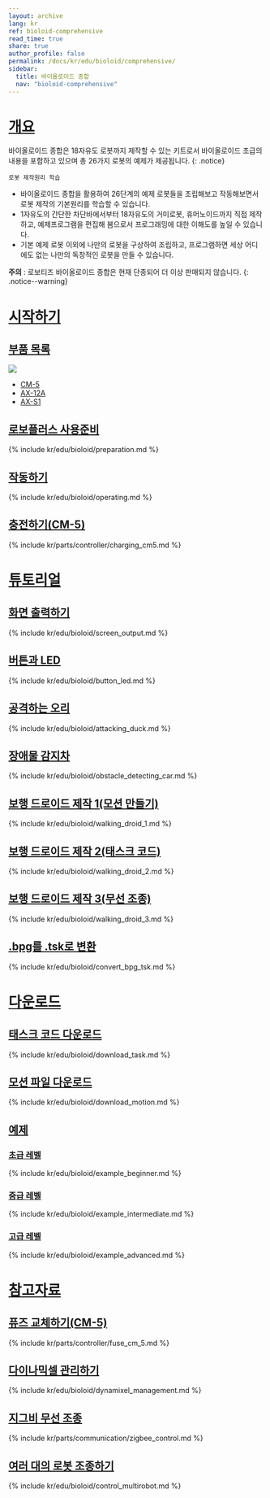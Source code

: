 ```yaml
---
layout: archive
lang: kr
ref: bioloid-comprehensive
read_time: true
share: true
author_profile: false
permalink: /docs/kr/edu/bioloid/comprehensive/
sidebar:
  title: 바이올로이드 종합
  nav: "bioloid-comprehensive"
---
```


# [개요](#개요)

바이올로이드 종합은 18자유도 로봇까지 제작할 수 있는 키트로서 바이올로이드 초급의 내용을 포함하고 있으며 총 26가지 로봇의 예제가 제공됩니다.
{: .notice}

`로봇 제작원리 학습`
  - 바이올로이드 종합을 활용하여 26단계의 예제 로봇들을 조립해보고 작동해보면서 로봇 제작의 기본원리를 학습할 수 있습니다.
  - 1자유도의 간단한 차단바에서부터 18자유도의 거미로봇, 휴머노이드까지 직접 제작하고, 예제프로그램을 편집해 봄으로서 프로그래밍에 대한 이해도를 높일 수 있습니다.
  - 기본 예제 로봇 이외에 나만의 로봇을 구상하여 조립하고, 프로그램하면 세상 어디에도 없는 나만의 독창적인 로봇을 만들 수 있습니다.

**주의** : 로보티즈 바이올로이드 종합은 현재 단종되어 더 이상 판매되지 않습니다.
{: .notice--warning}

# [시작하기](#시작하기)

## [부품 목록](#부품-목록)

![](/assets/images/edu/bioloid/comprehensivekit_partlist_kr.png)

- [CM-5]
- [AX-12A]
- [AX-S1]

## [로보플러스 사용준비](#로보플러스-사용준비)

{% include kr/edu/bioloid/preparation.md %}

## [작동하기](#작동하기)

{% include kr/edu/bioloid/operating.md %}

## [충전하기(CM-5)](#충전하기cm-5)

{% include kr/parts/controller/charging_cm5.md %}


# [튜토리얼](#튜토리얼)

## [화면 출력하기](#화면-출력하기)

{% include kr/edu/bioloid/screen_output.md %}

## [버튼과 LED](#버튼과-led)

{% include kr/edu/bioloid/button_led.md %}

## [공격하는 오리](#공격하는-오리)

{% include kr/edu/bioloid/attacking_duck.md %}

## [장애물 감지차](#장애물-감지차)

{% include kr/edu/bioloid/obstacle_detecting_car.md %}

## [보행 드로이드 제작 1(모션 만들기)](#보행-드로이드-제작-1모션-만들기)

{% include kr/edu/bioloid/walking_droid_1.md %}

## [보행 드로이드 제작 2(태스크 코드)](#보행-드로이드-제작-2태스크-코드)

{% include kr/edu/bioloid/walking_droid_2.md %}

## [보행 드로이드 제작 3(무선 조종)](#보행-드로이드-제작-3무선-조종)

{% include kr/edu/bioloid/walking_droid_3.md %}

## [.bpg를 .tsk로 변환](#bpg를-tsk로-변환)

{% include kr/edu/bioloid/convert_bpg_tsk.md %}


# [다운로드](#다운로드)

## [태스크 코드 다운로드](#태스크-코드-다운로드)

{% include kr/edu/bioloid/download_task.md %}

## [모션 파일 다운로드](#모션-파일-다운로드)

{% include kr/edu/bioloid/download_motion.md %}

## [예제](#예제)

### [초급 레벨](#초급-레벨)

{% include kr/edu/bioloid/example_beginner.md %}

### [중급 레벨](#중급-레벨)

{% include kr/edu/bioloid/example_intermediate.md %}

### [고급 레벨](#고급-레벨)

{% include kr/edu/bioloid/example_advanced.md %}


# [참고자료](#참고자료)

## [퓨즈 교체하기(CM-5)](#퓨즈-교체하기cm-5)

{% include kr/parts/controller/fuse_cm_5.md %}

## [다이나믹셀 관리하기](#다이나믹셀-관리하기)

{% include kr/edu/bioloid/dynamixel_management.md %}

## [지그비 무선 조종](#지그비-무선-조종)

{% include kr/parts/communication/zigbee_control.md %}

## [여러 대의 로봇 조종하기](#여러-대의-로봇-조종하기)

{% include kr/edu/bioloid/control_multirobot.md %}




[CM-5]: /docs/kr/parts/controller/cm-5/
[AX-12A]: /docs/kr/dxl/ax/ax-12a/
[AX-S1]: /docs/kr/parts/sensor/ax-s1/
[자료실]: http://www.robotis.com/service/downloadcenter.php
[충전하기]: #충전하기cm-5
[태스크 코드 다운로드 방법]: #태스크-코드-다운로드
[태스크 코드 다운로드]: #태스크-코드-다운로드
[모션 파일 다운로드 방법]: #모션-파일-다운로드
[모션 파일 다운로드]: #모션-파일-다운로드

[RoboPlus Task]: /docs/kr/software/rplus1/task/getting_started/
[로보플러스 태스크]: /docs/kr/software/rplus1/task/getting_started/
[제어기 선택]: /docs/kr/software/rplus1/task/task_misc/#제어기-선택
[BIO_CMP_AttackingDuck_KR.tsk]: http://www.robotis.com/service/download.php?no=1181
[RoboPlus Manager]: /docs/kr/software/rplus1/manager/
[물체 감지 기준 값과 물체 감지 유무]: /docs/kr/software/rplus1/task/programming_02/#물체감지
[BIO_CMP_ObstacleDetectionCarExam_KR.tsk]: http://www.robotis.com/service/download.php?no=1214
[로봇 연결하기 참조]: /docs/kr/software/rplus1/motion/#로봇-연결하기
[BIO_CMP_WalkingDroidExam1_KR.mtn]: http://www.robotis.com/service/download.php?no=1241
[BIO_CMP_WalkingDroid_KR.tsk]: http://www.robotis.com/service/download.php?no=1246

[화면 출력 후 줄 바꿈]: /docs/kr/software/rplus1/task/programming_02/#화면출력줄바꿈
[태스크 코드 작성]: /docs/kr/software/rplus1/task/programming_01/#프로그래밍
[프로그램 시작]: /docs/kr/software/rplus1/task/programming_01/#프로그램-시작
[무조건 반복]: /docs/kr/software/rplus1/task/programming_01/#무조건-반복
[명령줄 만들기]: /docs/kr/software/rplus1/task/programming_01/#줄-삽입
[로드]: /docs/kr/software/rplus1/task/programming_01/#로드
[화면 출력]: /docs/kr/software/rplus1/task/programming_02/#화면출력줄바꿈
[파라미터에 대한 설명]: /docs/kr/software/rplus1/task/programming_02/#제어기-파라미터
[태스크 코드 다운로드 방법]: /docs/kr/software/rplus1/task/getting_started/#프로그램-다운로드


[보행 드로이드 제작 1 - 모션만들기]: /docs/kr/edu/bioloid/comprehensive/#보행-드로이드-제작-1모션-만들기
[RC-100]: /docs/kr/parts/communication/rc-100/
[ZIG-100]: /docs/kr/parts/communication/zig-110/
[보행 드로이드 제작 2 - 태스크 코드]: /docs/kr/edu/bioloid/comprehensive/#보행-드로이드-제작-2태스크-코드
[BIO_CMP_WalkingDroidExam_KR.tsk]: http://www.robotis.com/service/download.php?no=1243
[BIO_CMP_WalkingDroidExam_KR.mtn]: http://www.robotis.com/service/download.php?no=1242
[프로그램 시작의 자세한 사용법은 여기를 참고하세요.]: /docs/kr/software/rplus1/task/programming_01/#프로그램-시작
[프로그램 강제 종료의 자세한 사용법은 여기를 참고하세요.]: /docs/kr/software/rplus1/task/programming_01/#프로그램-강제종료
[구간 시작/끝의 자세한 사용법은 여기를 참고하세요.]: /docs/kr/software/rplus1/task/programming_01/#구간-시작끝
[계산의 자세한 사용법은 여기를 참고하세요.]: /docs/kr/software/rplus1/task/programming_01/#계산
[로드의 자세한 사용법은 여기를 참고하세요.]: /docs/kr/software/rplus1/task/programming_01/#로드
[레이블의 자세한 사용법은 여기를 참고하세요.]: /docs/kr/software/rplus1/task/programming_01/#레이블점프
[점프의 자세한 사용법은 여기를 참고하세요.]: /docs/kr/software/rplus1/task/programming_01/#레이블점프
[만약/아니면 만약/아니면의 자세한 사용법은 여기를 참고하세요.]: /docs/kr/software/rplus1/task/programming_01/#조건문
[무조건 반복의 자세한 사용법은 여기를 참고하세요.]: /docs/kr/software/rplus1/task/programming_01/#무조건-반복
[조건 반복의 자세한 사용법은 여기를 참고하세요.]: /docs/kr/software/rplus1/task/programming_01/#조건-반복
[횟수만큼 반복의 자세한 사용법은 여기를 참고하세요.]: /docs/kr/software/rplus1/task/programming_01/#횟수-반복
[반복 끝내기의 자세한 사용법은 여기를 참고하세요.]: /docs/kr/software/rplus1/task/programming_01/#반복-끝내기
[조건 대기의 자세한 사용법은 여기를 참고하세요.]: /docs/kr/software/rplus1/task/programming_01/#조건-대기
[콜백의 자세한 사용법은 여기를 참고하세요.]: /docs/kr/software/rplus1/task/programming_01/#콜백-함수
[함수 만들기/함수 호출의 자세한 사용법은 여기를 참고하세요.]: /docs/kr/software/rplus1/task/programming_01/#함수-만들기호출
[함수 강제 종료의 자세한 사용법은 여기를 참고하세요.]: /docs/kr/software/rplus1/task/programming_01/#함수-강제종료
[ZIG-100/110]: /docs/kr/parts/communication/zig-110/
[상대 로봇 무선 ID]: /docs/kr/software/rplus1/manager/#상대-로봇-무선-id
[RC-100 채널 바꾸는 방법 링크가기]: /docs/kr/parts/communication/rc-100/#적외선-통신채널-설정-방법
[Zig2Serial 채널 바꾸는 방법 링크가기]: /docs/kr/parts/communication/rc-100/#zig-100bt-100-모듈-장착-방법
